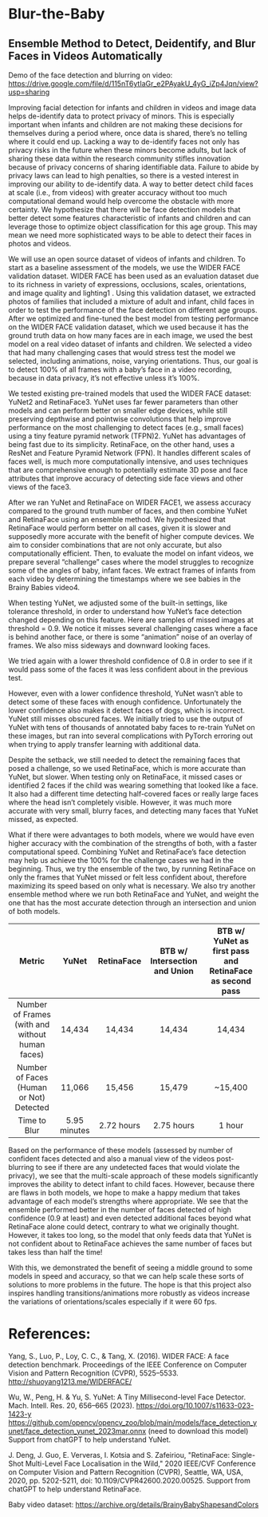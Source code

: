 # Blur-the-Baby
## Ensemble Method to Detect, Deidentify, and Blur Faces in Videos Automatically

Demo of the face detection and blurring on video: https://drive.google.com/file/d/115nT6ytIaGr_e2PAyakU_4yG_iZp4Jqn/view?usp=sharing 

Improving facial detection for infants and children in videos and image data helps de-identify data to protect privacy of minors. This is especially important when infants and children are not making these decisions for themselves during a period where, once data is shared, there’s no telling where it could end up. Lacking a way to de-identify faces not only has privacy risks in the future when these minors become adults, but lack of sharing these data within the research community stifles innovation because of privacy concerns of sharing identifiable data. Failure to abide by privacy laws can lead to high penalties, so there is a vested interest in improving our ability to de-identify data. A way to better detect child faces at scale (i.e., from videos) with greater accuracy without too much computational demand would help overcome the obstacle with more certainty. We hypothesize that there will be face detection models that better detect some features characteristic of infants and children and can leverage those to optimize object classification for this age group. This may mean we need more sophisticated ways to be able to detect their faces in photos and videos. 

We will use an open source dataset of videos of infants and children. To start as a baseline assessment of the models, we use the WIDER FACE validation dataset. WIDER FACE has been used as an evaluation dataset due to its richness in variety of expressions, occlusions, scales, orientations, and image quality and lighting1 . Using this validation dataset, we extracted photos of families that included a mixture of adult and infant, child faces in order to test the performance of the face detection on different age groups. After we optimized and fine-tuned the best model from testing performance on the WIDER FACE validation dataset, which we used because it has the ground truth data on how many faces are in each image, we used the best model on a real video dataset of infants and children. We selected a video that had many challenging cases that would stress test the model we selected, including animations, noise, varying orientations. Thus, our goal is to detect 100% of all frames with a baby’s face in a video recording, because in data privacy, it’s not effective unless it’s 100%.

We tested existing pre-trained models that used the WIDER FACE dataset: YuNet2 and RetinaFace3. YuNet uses far fewer parameters than other models and can perform better on smaller edge devices, while still preserving depthwise and pointwise convolutions that help improve performance on the most challenging to detect faces (e.g., small faces) using a tiny feature pyramid network (TFPN)2. YuNet has advantages of being fast due to its simplicity. RetinaFace, on the other hand, uses a ResNet and Feature Pyramid Network (FPN). It handles different scales of faces well, is much more computationally intensive, and uses techniques that are comprehensive enough to potentially estimate 3D pose and face attributes that improve accuracy of detecting side face views and other views of the face3.

After we ran YuNet and RetinaFace on WIDER FACE1, we assess accuracy compared to the ground truth number of faces, and then combine YuNet and RetinaFace using an ensemble method. We hypothesized that RetinaFace would perform better on all cases, given it is slower and supposedly more accurate with the benefit of higher compute devices. We aim to consider combinations that are not only accurate, but also computationally efficient. Then, to evaluate the model on infant videos, we prepare several “challenge” cases where the model struggles to recognize some of the angles of baby, infant faces. We extract frames of infants from each video by determining the timestamps where we see babies in the Brainy Babies video4. 

When testing YuNet, we adjusted some of the built-in settings, like tolerance threshold, in order to understand how YuNet’s face detection changed depending on this feature. Here are samples of missed images at threshold = 0.9. We notice it misses several challenging cases where a face is behind another face, or there is some “animation” noise of an overlay of frames. We also miss sideways and downward looking faces. 



We tried again with a lower threshold confidence of 0.8 in order to see if it would pass some of the faces it was less confident about in the previous test. 



However, even with a lower confidence threshold, YuNet wasn’t able to detect some of these faces with enough confidence. Unfortunately the lower confidence also makes it detect faces of dogs, which is incorrect. YuNet still misses obscured faces. We initially tried to use the output of YuNet with tens of thousands of annotated baby faces to re-train YuNet on these images, but ran into several complications with PyTorch erroring out when trying to apply transfer learning with additional data. 

Despite the setback, we still needed to detect the remaining faces that posed a challenge, so we used RetinaFace, which is more accurate than YuNet, but slower. When testing only on RetinaFace, it missed cases or identified 2 faces if the child was wearing something that looked like a face. It also had a different time detecting half-covered faces or really large faces where the head isn’t completely visible. However, it was much more accurate with very small, blurry faces, and detecting many faces that YuNet missed, as expected. 



What if there were advantages to both models, where we would have even higher accuracy with the combination of the strengths of both, with a faster computational speed. Combining YuNet and RetinaFace’s face detection may help us achieve the 100% for the challenge cases we had in the beginning. Thus, we try the ensemble of the two, by running RetinaFace on only the frames that YuNet missed or felt less confident about, therefore maximizing its speed based on only what is necessary. We also try another ensemble method where we run both RetinaFace and YuNet, and weight the one that has the most accurate detection through an intersection and union of both models. 

| Metric | YuNet    | RetinaFace   | BTB w/ Intersection and Union   | BTB w/ YuNet as first pass and RetinaFace as second pass   |
| :---:   | :---: | :---: | :---: | :---: |
| Number of Frames (with and without human faces) | 14,434   | 14,434   | 14,434   | 14,434   |
| Number of Faces (Human or Not) Detected | 11,066 |15,456 |15,479 |~15,400 |
| Time to Blur |5.95 minutes |2.72 hours |2.75 hours |1 hour|

Based on the performance of these models (assessed by number of confident faces detected and also a manual view of the videos post-blurring to see if there are any undetected faces that would violate the privacy), we see that the multi-scale approach of these models significantly improves the ability to detect infant to child faces. However, because there are flaws in both models, we hope to make a happy medium that takes advantage of each model’s strengths where appropriate. We see that the ensemble performed better in the number of faces detected of high confidence (0.9 at least) and even detected additional faces beyond what RetinaFace alone could detect, contrary to what we originally thought. However, it takes too long, so the model that only feeds data that YuNet is not confident about to RetinaFace achieves the same number of faces but takes less than half the time! 

With this, we demonstrated the benefit of seeing a middle ground to some models in speed and accuracy, so that we can help scale these sorts of solutions to more problems in the future. The hope is that this project also inspires handling transitions/animations more robustly as videos increase the variations of orientations/scales especially if it were 60 fps.

# References:

Yang, S., Luo, P., Loy, C. C., & Tang, X. (2016). WIDER FACE: A face detection benchmark. Proceedings of the IEEE Conference on Computer Vision and Pattern Recognition (CVPR), 5525–5533. http://shuoyang1213.me/WIDERFACE/


Wu, W., Peng, H. & Yu, S. YuNet: A Tiny Millisecond-level Face Detector. Mach. Intell. Res. 20, 656–665 (2023). https://doi.org/10.1007/s11633-023-1423-y 
https://github.com/opencv/opencv_zoo/blob/main/models/face_detection_yunet/face_detection_yunet_2023mar.onnx (need to download this model)
Support from chatGPT to help understand YuNet. 


J. Deng, J. Guo, E. Ververas, I. Kotsia and S. Zafeiriou, "RetinaFace: Single-Shot Multi-Level Face Localisation in the Wild," 2020 IEEE/CVF Conference on Computer Vision and Pattern Recognition (CVPR), Seattle, WA, USA, 2020, pp. 5202-5211, doi: 10.1109/CVPR42600.2020.00525.
Support from chatGPT to help understand RetinaFace. 


Baby video dataset: https://archive.org/details/BrainyBabyShapesandColors 
